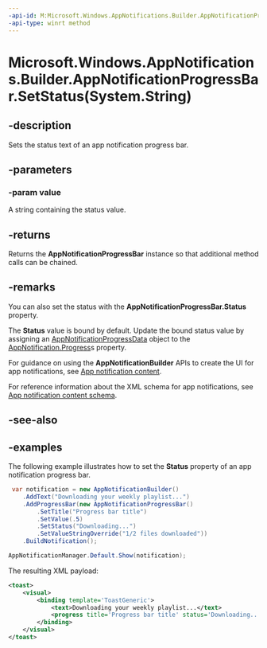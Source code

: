 ```yaml
---
-api-id: M:Microsoft.Windows.AppNotifications.Builder.AppNotificationProgressBar.SetStatus(System.String)
-api-type: winrt method
---
```


# Microsoft.Windows.AppNotifications.Builder.AppNotificationProgressBar.SetStatus(System.String)

<!--
public Microsoft.Windows.AppNotifications.Builder.AppNotificationProgressBar SetStatus (string value);
-->


## -description

Sets the status text of an app notification progress bar.

## -parameters

### -param value

A string containing the status value.

## -returns

Returns the **AppNotificationProgressBar** instance so that additional method calls can be chained.

## -remarks

You can also set the status with the **AppNotificationProgressBar.Status** property.

The **Status** value is bound by default. Update the bound status value by assigning an [AppNotificationProgressData](xref:Microsoft.Windows.AppNotifications.AppNotificationProgressData) object to the [AppNotification.Progress](xref:Microsoft.Windows.AppNotifications.AppNotification.Progress)s property.

For guidance on using the **AppNotificationBuilder** APIs to create the UI for app notifications, see [App notification content](/windows/apps/design/shell/tiles-and-notifications/adaptive-interactive-toasts).

For reference information about the XML schema for app notifications, see [App notification content schema](/windows/apps/design/shell/tiles-and-notifications/toast-schema).

## -see-also

## -examples

The following example illustrates how to set the **Status** property of an app notification progress bar.


```csharp
 var notification = new AppNotificationBuilder()
    .AddText("Downloading your weekly playlist...")
    .AddProgressBar(new AppNotificationProgressBar()
        .SetTitle("Progress bar title")
        .SetValue(.5)
        .SetStatus("Downloading...")
        .SetValueStringOverride("1/2 files downloaded"))
    .BuildNotification();

AppNotificationManager.Default.Show(notification);
```

The resulting XML payload:

```xml
<toast>
    <visual>
        <binding template='ToastGeneric'>
            <text>Downloading your weekly playlist...</text>
            <progress title='Progress bar title' status='Downloading...' value='0.5' valueStringOverride='1/2 files downloaded'/>
        </binding>
    </visual>
</toast>
```


